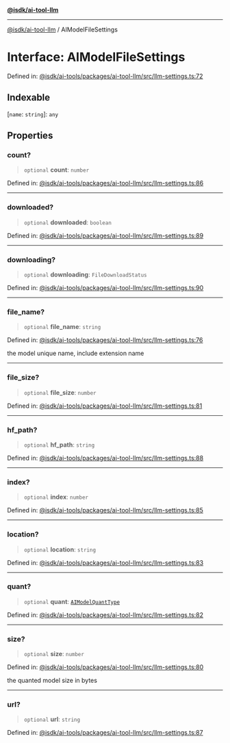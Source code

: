 [**@isdk/ai-tool-llm**](../README.md)

***

[@isdk/ai-tool-llm](../globals.md) / AIModelFileSettings

# Interface: AIModelFileSettings

Defined in: [@isdk/ai-tools/packages/ai-tool-llm/src/llm-settings.ts:72](https://github.com/isdk/ai-tool-llm.js/blob/d6d9893dfd318ddf757b21ff3f422c985e852178/src/llm-settings.ts#L72)

## Indexable

\[`name`: `string`\]: `any`

## Properties

### count?

> `optional` **count**: `number`

Defined in: [@isdk/ai-tools/packages/ai-tool-llm/src/llm-settings.ts:86](https://github.com/isdk/ai-tool-llm.js/blob/d6d9893dfd318ddf757b21ff3f422c985e852178/src/llm-settings.ts#L86)

***

### downloaded?

> `optional` **downloaded**: `boolean`

Defined in: [@isdk/ai-tools/packages/ai-tool-llm/src/llm-settings.ts:89](https://github.com/isdk/ai-tool-llm.js/blob/d6d9893dfd318ddf757b21ff3f422c985e852178/src/llm-settings.ts#L89)

***

### downloading?

> `optional` **downloading**: `FileDownloadStatus`

Defined in: [@isdk/ai-tools/packages/ai-tool-llm/src/llm-settings.ts:90](https://github.com/isdk/ai-tool-llm.js/blob/d6d9893dfd318ddf757b21ff3f422c985e852178/src/llm-settings.ts#L90)

***

### file\_name?

> `optional` **file\_name**: `string`

Defined in: [@isdk/ai-tools/packages/ai-tool-llm/src/llm-settings.ts:76](https://github.com/isdk/ai-tool-llm.js/blob/d6d9893dfd318ddf757b21ff3f422c985e852178/src/llm-settings.ts#L76)

the model unique name, include extension name

***

### file\_size?

> `optional` **file\_size**: `number`

Defined in: [@isdk/ai-tools/packages/ai-tool-llm/src/llm-settings.ts:81](https://github.com/isdk/ai-tool-llm.js/blob/d6d9893dfd318ddf757b21ff3f422c985e852178/src/llm-settings.ts#L81)

***

### hf\_path?

> `optional` **hf\_path**: `string`

Defined in: [@isdk/ai-tools/packages/ai-tool-llm/src/llm-settings.ts:88](https://github.com/isdk/ai-tool-llm.js/blob/d6d9893dfd318ddf757b21ff3f422c985e852178/src/llm-settings.ts#L88)

***

### index?

> `optional` **index**: `number`

Defined in: [@isdk/ai-tools/packages/ai-tool-llm/src/llm-settings.ts:85](https://github.com/isdk/ai-tool-llm.js/blob/d6d9893dfd318ddf757b21ff3f422c985e852178/src/llm-settings.ts#L85)

***

### location?

> `optional` **location**: `string`

Defined in: [@isdk/ai-tools/packages/ai-tool-llm/src/llm-settings.ts:83](https://github.com/isdk/ai-tool-llm.js/blob/d6d9893dfd318ddf757b21ff3f422c985e852178/src/llm-settings.ts#L83)

***

### quant?

> `optional` **quant**: [`AIModelQuantType`](../enumerations/AIModelQuantType.md)

Defined in: [@isdk/ai-tools/packages/ai-tool-llm/src/llm-settings.ts:82](https://github.com/isdk/ai-tool-llm.js/blob/d6d9893dfd318ddf757b21ff3f422c985e852178/src/llm-settings.ts#L82)

***

### size?

> `optional` **size**: `number`

Defined in: [@isdk/ai-tools/packages/ai-tool-llm/src/llm-settings.ts:80](https://github.com/isdk/ai-tool-llm.js/blob/d6d9893dfd318ddf757b21ff3f422c985e852178/src/llm-settings.ts#L80)

the quanted model size in bytes

***

### url?

> `optional` **url**: `string`

Defined in: [@isdk/ai-tools/packages/ai-tool-llm/src/llm-settings.ts:87](https://github.com/isdk/ai-tool-llm.js/blob/d6d9893dfd318ddf757b21ff3f422c985e852178/src/llm-settings.ts#L87)
